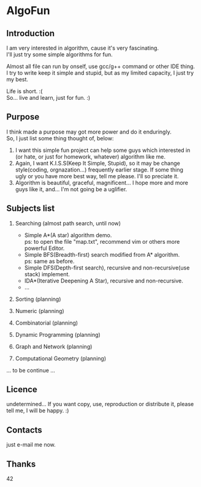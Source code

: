 AlgoFun
=======
Introduction
------------
I am very interested in algorithm, cause it's very fascinating.  
I'll just try some simple algorithms for fun.  

Almost all file can run by onself, use gcc/g++ command or other IDE thing.  
I try to write keep it simple and stupid, but as my limited capacity, I just try my best.

Life is short. :(  
So... live and learn, just for fun. :)

Purpose
-------
I think made a purpose may got more power and do it enduringly.  
So, I just list some thing thought of, below:

1. I want this simple fun project can help some guys which interested in  
    (or hate, or just for homework, whatever) algorithm like me.
2. Again, I want K.I.S.S(Keep It Simple, Stupid), so it may be change  
    style(coding, orgnazation...) frequently earlier stage. If some thing  
    ugly or you have more best way, tell me please. I'll so preciate it. 
3. Algorithm is beautiful, graceful, magnificent... I hope more and more   
    guys like it, and... I'm not going be a uglifier.

Subjects list
------------
1. Searching (almost path search, until now)
    * Simple A\*(A star) algorithm demo.  
        ps: to open the file "map.txt", recommend vim or others more powerful Editor.
    * Simple BFS(Breadth-first) search modified from A\* algorithm.   
        ps: same as before.  
    * Simple DFS(Depth-first search), recursive and non-recursive(use stack) implement.
    * IDA\*(Iterative Deepening A Star), recursive and non-recursive.
    * ...

2. Sorting (planning)

3. Numeric (planning)

4. Combinatorial (planning)

5. Dynamic Programming (planning)

6. Graph and Network (planning)

7. Computational Geometry (planning)

... to be continue ...

Licence
-------
undetermined...
If you want copy, use, reproduction or distribute it, please tell me, I will be happy. :)

Contacts
--------
just e-mail me now. 

Thanks
------
42


